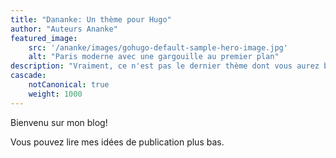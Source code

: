 ```yaml
---
title: "Dananke: Un thème pour Hugo"
author: "Auteurs Ananke"
featured_image:
    src: '/ananke/images/gohugo-default-sample-hero-image.jpg'
    alt: "Paris moderne avec une gargouille au premier plan"
description: "Vraiment, ce n'est pas le dernier thème dont vous aurez besoin."
cascade:
    notCanonical: true
    weight: 1000
---
```

Bienvenu sur mon blog!

Vous pouvez lire mes idées de publication plus bas.
